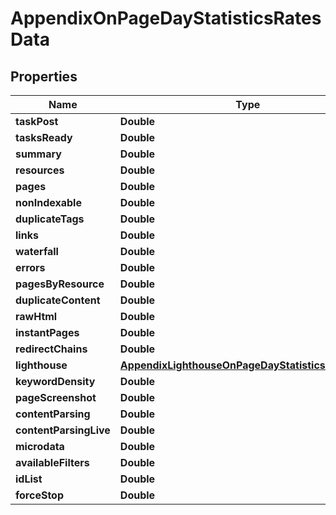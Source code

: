 

# AppendixOnPageDayStatisticsRatesData


## Properties

| Name | Type | Description | Notes |
|------------ | ------------- | ------------- | -------------|
|**taskPost** | **Double** |  |  [optional] |
|**tasksReady** | **Double** |  |  [optional] |
|**summary** | **Double** |  |  [optional] |
|**resources** | **Double** |  |  [optional] |
|**pages** | **Double** |  |  [optional] |
|**nonIndexable** | **Double** |  |  [optional] |
|**duplicateTags** | **Double** |  |  [optional] |
|**links** | **Double** |  |  [optional] |
|**waterfall** | **Double** |  |  [optional] |
|**errors** | **Double** |  |  [optional] |
|**pagesByResource** | **Double** |  |  [optional] |
|**duplicateContent** | **Double** |  |  [optional] |
|**rawHtml** | **Double** |  |  [optional] |
|**instantPages** | **Double** |  |  [optional] |
|**redirectChains** | **Double** |  |  [optional] |
|**lighthouse** | [**AppendixLighthouseOnPageDayStatisticsRatesData**](AppendixLighthouseOnPageDayStatisticsRatesData.md) |  |  [optional] |
|**keywordDensity** | **Double** |  |  [optional] |
|**pageScreenshot** | **Double** |  |  [optional] |
|**contentParsing** | **Double** |  |  [optional] |
|**contentParsingLive** | **Double** |  |  [optional] |
|**microdata** | **Double** |  |  [optional] |
|**availableFilters** | **Double** |  |  [optional] |
|**idList** | **Double** |  |  [optional] |
|**forceStop** | **Double** |  |  [optional] |



